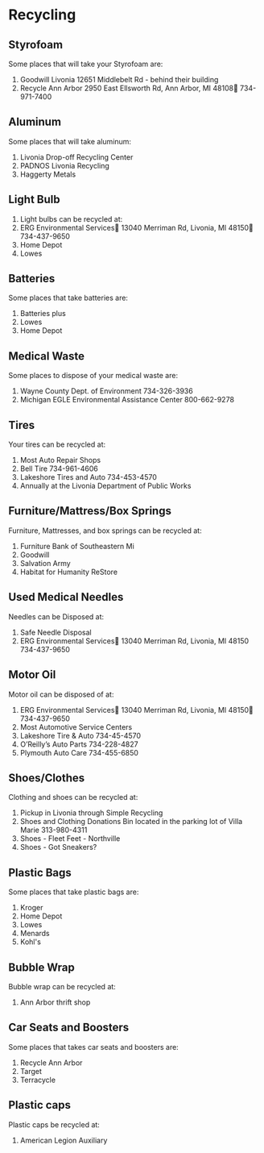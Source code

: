 # Recycling
## Styrofoam
Some places that will take your Styrofoam are:
1. Goodwill  Livonia                                                                                                                                                       12651 Middlebelt Rd - behind their building                                                 
2. Recycle Ann Arbor                                                                      	                                                                2950 East Ellsworth Rd, Ann Arbor, MI 48108 734-971-7400 

## Aluminum
Some places that will take aluminum:
1. Livonia Drop-off Recycling Center 
2. PADNOS Livonia Recycling 
3. Haggerty Metals

## Light Bulb
1. Light bulbs can be recycled at:
2. ERG Environmental Services 13040 Merriman Rd, Livonia, MI 48150 734-437-9650
3. Home Depot
4. Lowes

## Batteries
Some places that take batteries are:
1. Batteries plus
2. Lowes
3. Home Depot

## Medical Waste
Some places to dispose of your medical waste are:
1. Wayne County Dept. of Environment 734-326-3936
2. Michigan EGLE Environmental Assistance Center 800-662-9278

## Tires
Your tires can be recycled at:
1. Most Auto Repair Shops
2. Bell Tire 734-961-4606
3. Lakeshore Tires and Auto 734-453-4570
4. Annually at the Livonia Department of Public Works

## Furniture/Mattress/Box Springs
Furniture, Mattresses, and box springs can be recycled at:
1. Furniture Bank of Southeastern Mi
2. Goodwill
3. Salvation Army
4. Habitat for Humanity ReStore

## Used Medical Needles
Needles can be Disposed at:
1. Safe Needle Disposal
2. ERG Environmental Services 13040 Merriman Rd, Livonia, MI 48150 734-437-9650

## Motor Oil
Motor oil can be disposed of at:
1. ERG Environmental Services 13040 Merriman Rd, Livonia, MI 48150 734-437-9650 
2. Most Automotive Service Centers
3. Lakeshore Tire & Auto 734-45-4570
4. O’Reilly’s Auto Parts 734-228-4827
5. Plymouth Auto Care 734-455-6850

## Shoes/Clothes
Clothing and shoes can be recycled at:
1. Pickup in Livonia through Simple Recycling
2. Shoes and Clothing Donations Bin located in the parking lot of Villa Marie 313-980-4311
3. Shoes - Fleet Feet - Northville
4. Shoes - Got Sneakers?

## Plastic Bags
Some places that take plastic bags are:
1. Kroger
2. Home Depot
3. Lowes
4. Menards
5. Kohl's

## Bubble Wrap
Bubble wrap can be recycled at:
1. Ann Arbor thrift shop

## Car Seats and Boosters
Some places that takes car seats and boosters are:
1. Recycle Ann Arbor
2. Target 
3. Terracycle

## Plastic caps
Plastic caps be recycled at:
1. American Legion Auxiliary 
